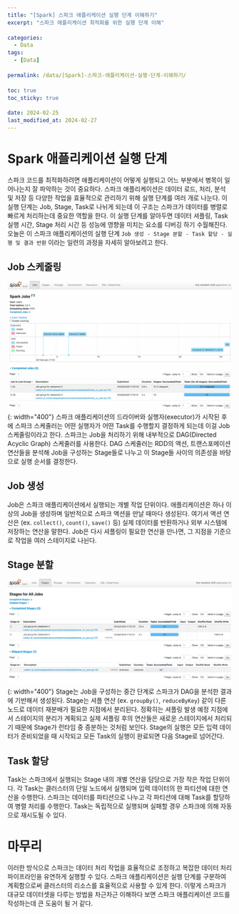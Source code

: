 ```yaml
---
title: "[Spark] 스파크 애플리케이션 실행 단계 이해하기"
excerpt: "스파크 애플리케이션 최적화를 위한 실행 단계 이해"

categories:
  - Data
tags:
  - [Data]

permalink: /data/[Spark]-스파크-애플리케이션-실행-단계-이해하기/

toc: true
toc_sticky: true

date: 2024-02-25
last_modified_at: 2024-02-27
---
```


# Spark 애플리케이션 실행 단계
스파크 코드를 최적화하려면 애플리케이션이 어떻게 실행되고 어느 부분에서 병목이 일어나는지 잘 파악하는 것이 중요하다. 
스파크 애플리케이션은 데이터 로드, 처리, 분석 및 저장 등 다양한 작업을 효율적으로 관리하기 위해 실행 단계를 여러 개로 나눈다. 
이 실행 단계는 Job, Stage, Task로 나뉘게 되는데 이 구조는 스파크가 데이터를 병렬로 빠르게 처리하는데 중요한 역할을 한다. 
이 실행 단계를 알아두면 데이터 셔플링, Task 실행 시간, Stage 처리 시간 등 성능에 영향을 미치는 요소를 디버깅 하기 수월해진다. 
오늘은 이 스파크 애플리케이션의 실행 단계 `Job 생성 - Stage 분할 - Task 할당 - 실행 및 결과 반환` 이라는 일련의 과정을 자세히 알아보려고 한다. 

## Job 스케줄링
![스파크 잡 스케줄링](/assets/images/posts_img/스파크_잡_스케줄링.png){: width="400"}
스파크 애플리케이션의 드라이버와 실행자(executor)가 시작된 후에 스파크 스케줄러는 어떤 실행자가 어떤 Task를 수행할지 결정하게 되는데 이걸 Job 스케줄링이라고 한다. 
스파크는 Job을 처리하기 위해 내부적으로 DAG(Directed Acyclic Graph) 스케줄러를 사용한다. 
DAG 스케줄러는 RDD의 액션, 트랜스포메이션 연산들을 분석해 Job을 구성하는 Stage들로 나누고 이 Stage들 사이의 의존성을 바탕으로 실행 순서를 결정한다. 

## Job 생성
Job은 스파크 애플리케이션에서 실행되는 개별 작업 단위이다. 
애플리케이션은 하나 이상의 Job을 생성하며 일반적으로 스파크 액션을 만날 때마다 생성된다. 
여기서 액션 연산은 (ex. `collect()`, `count()`, `save()` 등) 실제 데이터를 반환하거나 외부 시스템에 저장하는 연산을 말한다. 
Job은 다시 셔플링이 필요한 연산을 만나면, 그 지점을 기준으로 작업을 여러 스테이지로 나뉜다.

## Stage 분할
![스테이지 분할](/assets/images/posts_img/스파크_스테이지.png){: width="400"}
Stage는 Job을 구성하는 중간 단계로 스파크가 DAG을 분석한 결과에 기반해서 생성된다. 
Stage는 셔플 연산 (ex. `groupBy()`, `reduceByKey`) 같이 다른 노드로 데이터 재분배가 필요한 지점에서 분리된다. 
정확히는 셔플링 발생 예정 지점에서 스테이지의 분리가 계획되고 실제 셔플링 후의 연산들은 새로운 스테이지에서 처리되기 때문에 Stage가 런타임 중 증분하는 것처럼 보인다. 
Stage의 실행은 모든 입력 데이터가 준비되었을 때 시작되고 모든 Task의 실행이 완료되면 다음 Stage로 넘어간다.

## Task 할당
Task는 스파크에서 실행되는 Stage 내의 개별 연산을 담당으로 가장 작은 작업 단위이다. 
각 Task는 클러스터의 단일 노드에서 실행되며 입력 데이터의 한 파티션에 대한 연산을 수행한다. 
스파크는 데이터를 파티션으로 나누고 각 파티션에 대해 Task를 할당하여 병렬 처리를 수행한다. 
Task는 독립적으로 실행되며 실패할 경우 스파크에 의해 자동으로 재시도될 수 있다. 

# 마무리
이러한 방식으로 스파크는 데이터 처리 작업을 효율적으로 조정하고 복잡한 데이터 처리 파이프라인을 유연하게 실행할 수 있다. 
스파크 애플리케이션은 실행 단계를 구분하여 계획함으로써 클러스터의 리소스를 효율적으로 사용할 수 있게 한다. 
이렇게 스파크가 대규모 데이터셋을 다루는 방법을 차근차근 이해하다 보면 스파크 애플리케이션 코드를 작성하는데 큰 도움이 될 거 같다. 
